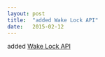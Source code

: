 ```yaml
---
layout: post
title:  "added Wake Lock API"
date:   2015-02-12
---
```


added <a href="http://www.w3.org/TR/wake-lock">Wake Lock API</a>